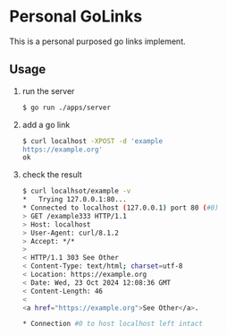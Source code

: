 # Personal GoLinks

This is a personal purposed go links implement.

## Usage
1. run the server
    ```bash
    $ go run ./apps/server
    ```

2. add a go link
    ```bash
    $ curl localhost -XPOST -d 'example
    https://example.org'
    ok
    ```

3. check the result
    ```bash
    $ curl localhsot/example -v
    *   Trying 127.0.0.1:80...
    * Connected to localhost (127.0.0.1) port 80 (#0)
    > GET /example333 HTTP/1.1
    > Host: localhost
    > User-Agent: curl/8.1.2
    > Accept: */*
    > 
    < HTTP/1.1 303 See Other
    < Content-Type: text/html; charset=utf-8
    < Location: https://example.org
    < Date: Wed, 23 Oct 2024 12:08:36 GMT
    < Content-Length: 46
    < 
    <a href="https://example.org">See Other</a>.
    
    * Connection #0 to host localhost left intact
    ```